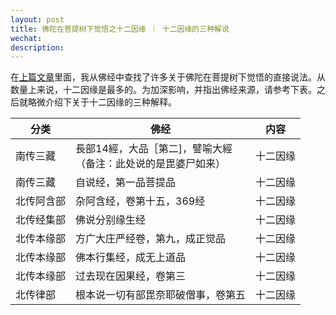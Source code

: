 ```yaml
---
layout: post
title: 佛陀在菩提树下觉悟之十二因缘 ｜ 十二因缘的三种解说
wechat: 
description:
---
```

在[上篇文章](https://mp.weixin.qq.com/s/uY6HBqUR3lHDro7MeUFuZA)里面，我从佛经中查找了许多关于佛陀在菩提树下觉悟的直接说法。从数量上来说，十二因缘是最多的。为加深影响，并指出佛经来源，请参考下表。之后就略微介绍下关于十二因缘的三种解释。

| 分类 | 佛经 | 内容 |
| ---- | ---- | ---- |
| 南传三藏 | 長部14經，大品［第二]，譬喻大經<br>（备注：此处说的是毘婆尸如来） | 十二因缘 |
| 南传三藏 | 自说经，第一品菩提品 | 十二因缘 |
| 北传阿含部 | 杂阿含经，卷第十五，369经 | 十二因缘 |
| 北传经集部 | 佛说分别缘生经 | 十二因缘 |
| 北传本缘部 | 方广大庄严经卷，第九，成正觉品 | 十二因缘 |
| 北传本缘部 | 佛本行集经，成无上道品 | 十二因缘 |
| 北传本缘部 | 过去现在因果经，卷第三 | 十二因缘 |
| 北传律部 | 根本说一切有部毘奈耶破僧事，卷第五 | 十二因缘 |

